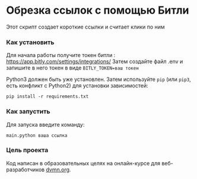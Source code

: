 # Обрезка ссылок с помощью Битли

Этот скрипт создает короткие ссылки и считает клики по ним

### Как установить

Для начала работы получите токен битли : https://app.bitly.com/settings/integrations/
Затем создайте файл .env и запишите в него токен в виде `BITLY_TOKEN=ваш токен`

Python3 должен быть уже установлен. 
Затем используйте `pip` (или `pip3`, есть конфликт с Python2) для установки зависимостей:
```
pip install -r requirements.txt
```
### Как запустить
Для запуска введите команду:
```
main.python ваша ссылка
```
### Цель проекта

Код написан в образовательных целях на онлайн-курсе для веб-разработчиков [dvmn.org](https://dvmn.org/).
